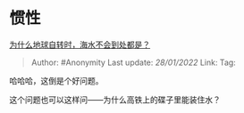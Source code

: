# 惯性
[为什么地球自转时，海水不会到处都是？](https://www.zhihu.com/question/322021024/answer/675674435)

> Author: #Anonymity 
> Last update: *28/01/2022* 
> Link:
> Tag:  

哈哈哈，这倒是个好问题。

这个问题也可以这样问——为什么高铁上的碟子里能装住水？
